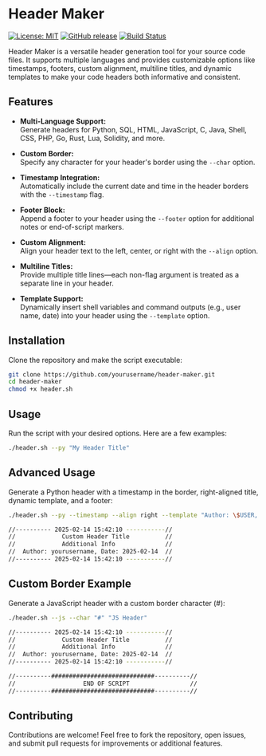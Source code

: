 # Header Maker
[![License: MIT](https://img.shields.io/badge/License-MIT-yellow.svg)](https://opensource.org/licenses/MIT)
[![GitHub release](https://img.shields.io/github/release/KMean/header-maker.svg)](https://github.com/KMean/header-maker/releases)
[![Build Status](https://img.shields.io/github/workflow/status/KMean/header-maker/CI)](https://github.com/KMean/header-maker/actions)

Header Maker is a versatile header generation tool for your source code files. It supports multiple languages and provides customizable options like timestamps, footers, custom alignment, multiline titles, and dynamic templates to make your code headers both informative and consistent.

## Features

- **Multi-Language Support:**  
  Generate headers for Python, SQL, HTML, JavaScript, C, Java, Shell, CSS, PHP, Go, Rust, Lua, Solidity, and more.

- **Custom Border:**  
  Specify any character for your header's border using the `--char` option.

- **Timestamp Integration:**  
  Automatically include the current date and time in the header borders with the `--timestamp` flag.

- **Footer Block:**  
  Append a footer to your header using the `--footer` option for additional notes or end-of-script markers.

- **Custom Alignment:**  
  Align your header text to the left, center, or right with the `--align` option.

- **Multiline Titles:**  
  Provide multiple title lines—each non-flag argument is treated as a separate line in your header.

- **Template Support:**  
  Dynamically insert shell variables and command outputs (e.g., user name, date) into your header using the `--template` option.

## Installation

Clone the repository and make the script executable:

```bash
git clone https://github.com/yourusername/header-maker.git
cd header-maker
chmod +x header.sh
```

## Usage
Run the script with your desired options. Here are a few examples:

```bash
./header.sh --py "My Header Title"
```

## Advanced Usage
Generate a Python header with a timestamp in the border, right-aligned title, dynamic template, and a footer:
```bash
./header.sh --py --timestamp --align right --template "Author: \$USER, Date: \$(date '+%Y-%m-%d')" --footer "END OF SCRIPT" "Custom Header Title" "Additional Info"
```
```bash
//---------- 2025-02-14 15:42:10 -----------//
//             Custom Header Title          //
//             Additional Info              //
//  Author: yourusername, Date: 2025-02-14  //
//---------- 2025-02-14 15:42:10 -----------//
```

## Custom Border Example
Generate a JavaScript header with a custom border character (#):

```bash
./header.sh --js --char "#" "JS Header"
```

```bash
//---------- 2025-02-14 15:42:10 -----------//
//             Custom Header Title          //
//             Additional Info              //
//  Author: yourusername, Date: 2025-02-14  //
//---------- 2025-02-14 15:42:10 -----------//
```
```bash
//----------#############################----------//
//                   END OF SCRIPT                 //
//----------#############################----------//
```

## Contributing
Contributions are welcome! Feel free to fork the repository, open issues, and submit pull requests for improvements or additional features.